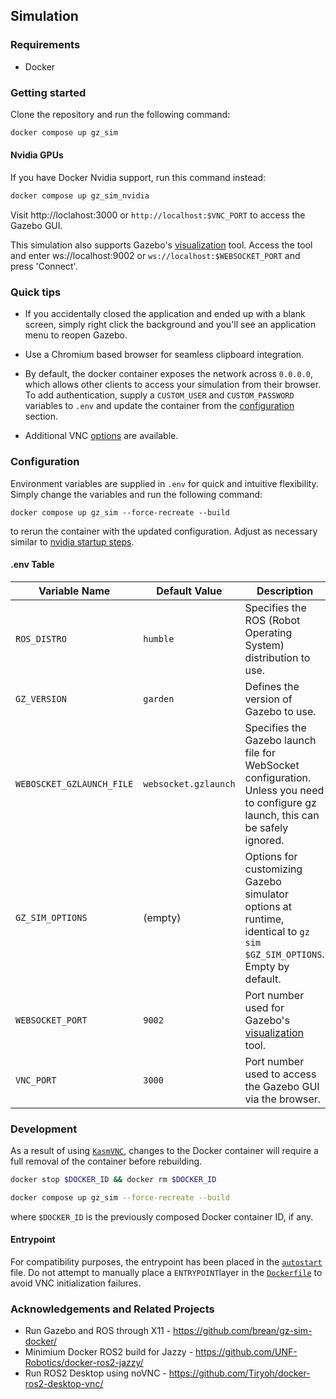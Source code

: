 ## Simulation

### Requirements

* Docker

### Getting started

Clone the repository and run the following command:


```bash
docker compose up gz_sim
```

#### Nvidia GPUs
If you have Docker Nvidia support, run this command instead:

```bash
docker compose up gz_sim_nvidia
```

Visit http://loclahost:3000 or `http://localhost:$VNC_PORT` to access the Gazebo GUI.

This simulation also supports Gazebo's [visualization](https://app.gazebosim.org/visualization) tool. Access the tool and enter ws://localhost:9002 or `ws://localhost:$WEBSOCKET_PORT` and press 'Connect'.

### Quick tips

* If you accidentally closed the application and ended up with a blank screen, simply right click the background and you'll see an application menu to reopen Gazebo.

* Use a Chromium based browser for seamless clipboard integration.

* By default, the docker container exposes the network across `0.0.0.0`, which allows other clients to access your simulation from their browser. To add authentication, supply a `CUSTOM_USER` and `CUSTOM_PASSWORD` variables to `.env` and update the container from the [configuration](#configuration) section.

* Additional VNC [options](https://github.com/linuxserver/docker-baseimage-kasmvnc?tab=readme-ov-file#options) are available.

### Configuration

Environment variables are supplied in `.env` for quick and intuitive flexibility. Simply change the variables and run the following command:

```
docker compose up gz_sim --force-recreate --build
```

to rerun the container with the updated configuration. Adjust as necessary similar to [nvidia startup steps](#nvidia-gpus).

#### .env Table


[//]: # (Table was generated by ChatGPT and then modified/double checked for its contents)

| Variable Name              | Default Value               | Description                                                              |
|----------------------------|-----------------------------|--------------------------------------------------------------------------|
| `ROS_DISTRO`               | `humble`                   | Specifies the ROS (Robot Operating System) distribution to use.          |
| `GZ_VERSION`               | `garden`                   | Defines the version of Gazebo to use.                                    |
| `WEBOSCKET_GZLAUNCH_FILE`  | `websocket.gzlaunch`       | Specifies the Gazebo launch file for WebSocket configuration. Unless you need to configure gz launch, this can be safely ignored.           |
| `GZ_SIM_OPTIONS`           | (empty)                    | Options for customizing Gazebo simulator options at runtime, identical to `gz sim $GZ_SIM_OPTIONS`. Empty by default.     |
| `WEBSOCKET_PORT`           | `9002`                     | Port number used for Gazebo's [visualization](https://app.gazebosim.org/visualization) tool.                               |
| `VNC_PORT`                 | `3000`                     | Port number used to access the Gazebo GUI via the browser.         |

### Development

As a result of using [`KasmVNC`](https://github.com/linuxserver/docker-baseimage-kasmvnc), changes to the Docker container will require a full removal of the container before rebuilding.


```bash
docker stop $DOCKER_ID && docker rm $DOCKER_ID

docker compose up gz_sim --force-recreate --build

```

where `$DOCKER_ID` is the previously composed Docker container ID, if any.

#### Entrypoint

For compatibility purposes, the entrypoint has been placed in the [`autostart`](/root/defaults/autostart) file. Do not attempt to manually place a `ENTRYPOINT`layer in the [`Dockerfile`](/Dockerfile) to avoid VNC initialization failures.

### Acknowledgements and Related Projects

* Run Gazebo and ROS through X11 - https://github.com/brean/gz-sim-docker/
* Minimium Docker ROS2 build for Jazzy - https://github.com/UNF-Robotics/docker-ros2-jazzy/ 
* Run ROS2 Desktop using noVNC - https://github.com/Tiryoh/docker-ros2-desktop-vnc/
